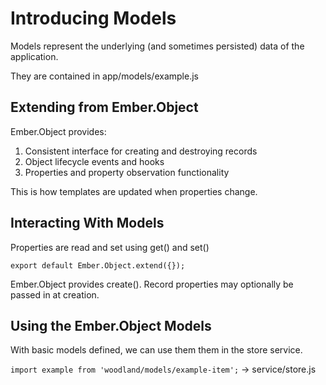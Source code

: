 # Introducing Models

Models represent the underlying (and sometimes persisted) data of the application.

They are contained in app/models/example.js

## Extending from Ember.Object
Ember.Object provides:
1. Consistent interface for creating and destroying records
2. Object lifecycle events and hooks
3. Properties and property observation functionality

This is how templates are updated when properties change.

## Interacting With Models

Properties are read and set using get() and set()

```
export default Ember.Object.extend({});
```

Ember.Object provides create(). Record properties may optionally be passed in at creation.

## Using the Ember.Object Models

With basic models defined, we can use them them in the store service.

```import example from 'woodland/models/example-item';``` -> service/store.js
